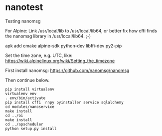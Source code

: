 # nanotest
Testing nanomsg


For Alpine:
Link /usr/local/lib to /usr/local/lib64, or better fix how cffi finds the nanomsg library in /usr/local/lib64. ;-)

apk add cmake alpine-sdk python-dev libffi-dev py2-pip

Set the time zone, e.g. UTC, like:
https://wiki.alpinelinux.org/wiki/Setting_the_timezone

First install nanomsg:
https://github.com/nanomsg/nanomsg

Then continue below.

```
pip install virtualenv
virtualenv env
. env/bin/activate
pip install cffi  nnpy pyinstaller service sqlalchemy
cd modules/nanoservice
make install
cd ../oi
make install
cd ../apscheduler
python setup.py install

```
